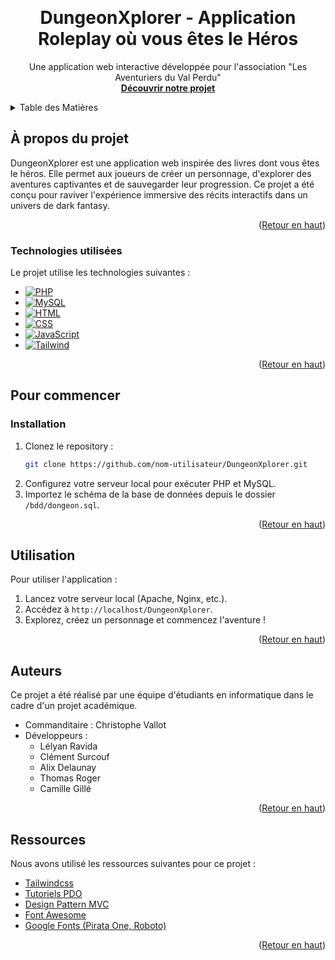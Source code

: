 <a id="readme-top"></a>

<!-- PROJECT LOGO -->
<br />
<div align="center">
  <h1 align="center">DungeonXplorer - Application Roleplay où vous êtes le Héros</h1>

  <p align="center">
    Une application web interactive développée pour l'association "Les Aventuriers du Val Perdu"
    <br />
    <a href="https://github.com/Saloquin/DungeonXplorer"><strong>Découvrir notre projet</strong></a>
  </p>
</div>

<!-- TABLE OF CONTENTS -->
<details>
  <summary>Table des Matières</summary>
  <ol>
    <li>
      <a href="#a-propos-du-projet">À propos du Projet</a>
      <ul>
        <li><a href="#technologies-utilisées">Technologies utilisées</a></li>
      </ul>
    </li>
    <li>
      <a href="#pour-commencer">Commencer</a>
      <ul>
        <li><a href="#installation">Installation</a></li>
      </ul>
    </li>
    <li><a href="#utilisation">Utilisation</a></li>
    <li><a href="#auteurs">Auteurs</a></li>
    <li><a href="#ressources">Ressources</a></li>
  </ol>
</details>

<!-- ABOUT THE PROJECT -->

## À propos du projet

DungeonXplorer est une application web inspirée des livres dont vous êtes le héros. Elle permet aux joueurs de créer un personnage, d'explorer des aventures captivantes et de sauvegarder leur progression. Ce projet a été conçu pour raviver l'expérience immersive des récits interactifs dans un univers de dark fantasy.

<p align="right">(<a href="#readme-top">Retour en haut</a>)</p>

### Technologies utilisées

Le projet utilise les technologies suivantes :
- [![PHP][PHP]][PHP-url]
- [![MySQL][MySQL]][MySQL-url]
- [![HTML][HTML]][HTML-url]
- [![CSS][CSS]][CSS-url]
- [![JavaScript][JavaScript]][JavaScript-url]
- [![Tailwind][Tailwindcss]][Tailwind-url]

<p align="right">(<a href="#readme-top">Retour en haut</a>)</p>

<!-- GETTING STARTED -->

## Pour commencer

### Installation

1. Clonez le repository :
   ```bash
   git clone https://github.com/nom-utilisateur/DungeonXplorer.git
   ```
2. Configurez votre serveur local pour exécuter PHP et MySQL.
3. Importez le schéma de la base de données depuis le dossier `/bdd/dongeon.sql`.

<p align="right">(<a href="#readme-top">Retour en haut</a>)</p>

<!-- USAGE EXAMPLES -->

## Utilisation

Pour utiliser l'application :
1. Lancez votre serveur local (Apache, Nginx, etc.).
2. Accédez à `http://localhost/DungeonXplorer`.
3. Explorez, créez un personnage et commencez l'aventure !

<p align="right">(<a href="#readme-top">Retour en haut</a>)</p>

<!-- AUTHORS -->

## Auteurs

Ce projet a été réalisé par une équipe d'étudiants en informatique dans le cadre d'un projet académique.

- Commanditaire : Christophe Vallot
- Développeurs :
   - Lélyan Ravida
   - Clément Surcouf
   - Alix Delaunay
   - Thomas Roger
   - Camille Gillé

<p align="right">(<a href="#readme-top">Retour en haut</a>)</p>

<!-- ACKNOWLEDGMENTS -->

## Ressources

Nous avons utilisé les ressources suivantes pour ce projet :
- [Tailwindcss](https://tailwindcss.com/)
- [Tutoriels PDO](https://writecode.fr/tutoriel/pdo-base-de-donnees)
- [Design Pattern MVC](https://adventy.org/fr/mvc)
- [Font Awesome](https://fontawesome.com)
- [Google Fonts (Pirata One, Roboto)](https://fonts.google.com/)

<p align="right">(<a href="#readme-top">Retour en haut</a>)</p>

<!-- MARKDOWN LINKS & IMAGES -->

[Tailwindcss]: https://img.shields.io/badge/tailwindcss-0F172A?&logo=tailwindcss
[Tailwind-url]: https://tailwindcss.com/
[PHP]: https://img.shields.io/badge/PHP-777BB4?style=for-the-badge&logo=php&logoColor=white
[PHP-url]: https://www.php.net/
[MySQL]: https://img.shields.io/badge/MySQL-4479A1?style=for-the-badge&logo=mysql&logoColor=white
[MySQL-url]: https://www.mysql.com/
[HTML]: https://img.shields.io/badge/HTML-E34F26?style=for-the-badge&logo=html5&logoColor=white
[HTML-url]: https://developer.mozilla.org/fr/docs/Web/HTML
[CSS]: https://img.shields.io/badge/CSS-1572B6?style=for-the-badge&logo=css3&logoColor=white
[CSS-url]: https://developer.mozilla.org/fr/docs/Web/CSS
[JavaScript]: https://img.shields.io/badge/JavaScript-F7DF1E?style=for-the-badge&logo=javascript&logoColor=black
[JavaScript-url]: https://developer.mozilla.org/fr/docs/Web/JavaScript
